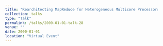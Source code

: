 ```yaml
---
title: "Rearchitecting MapReduce for Heterogeneous Multicore Processors with Explicitly Managed Memories}"
collection: talks
type: "Talk"
permalink: /talks/2000-01-01-talk-28
venue: ""
date: 2000-01-01
location: "Virtual Event"
---
```

